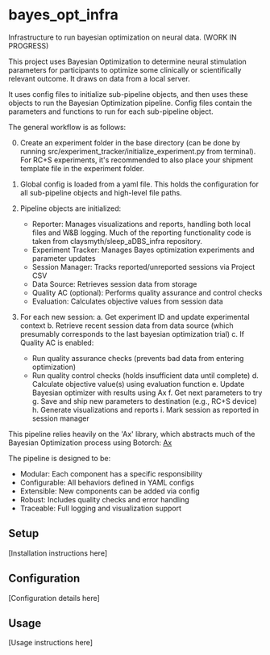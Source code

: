 # bayes_opt_infra
Infrastructure to run bayesian optimization on neural data. (WORK IN PROGRESS)

This project uses Bayesian Optimization to determine neural stimulation parameters for participants to optimize some clinically or scientifically relevant outcome. It draws on data from a local server. 

It uses config files to initialize sub-pipeline objects, and then uses these objects to run the Bayesian Optimization pipeline. Config files contain the parameters and functions to run for each sub-pipeline object.

The general workflow is as follows:

0. Create an experiment folder in the base directory (can be done by running src/experiment_tracker/initialize_experiment.py from terminal). For RC+S experiments, it's recommended to also place your shipment template file in the experiment folder.

1. Global config is loaded from a yaml file. This holds the configuration for all sub-pipeline objects and high-level file paths.

2. Pipeline objects are initialized:
   - Reporter: Manages visualizations and reports, handling both local files and W&B logging. Much of the reporting functionality code is taken from claysmyth/sleep_aDBS_infra repository.
   - Experiment Tracker: Manages Bayes optimization experiments and parameter updates
   - Session Manager: Tracks reported/unreported sessions via Project CSV
   - Data Source: Retrieves session data from storage
   - Quality AC (optional): Performs quality assurance and control checks
   - Evaluation: Calculates objective values from session data

3. For each new session:
   a. Get experiment ID and update experimental context
   b. Retrieve recent session data from data source (which presumably corresponds to the last bayesian optimization trial)
   c. If Quality AC is enabled:
      - Run quality assurance checks (prevents bad data from entering optimization)
      - Run quality control checks (holds insufficient data until complete)
   d. Calculate objective value(s) using evaluation function
   e. Update Bayesian optimizer with results using Ax
   f. Get next parameters to try
   g. Save and ship new parameters to destination (e.g., RC+S device)
   h. Generate visualizations and reports
   i. Mark session as reported in session manager

This pipeline relies heavily on the 'Ax' library, which abstracts much of the Bayesian Optimization process using Botorch: [Ax](https://ax.dev/)

The pipeline is designed to be:
- Modular: Each component has a specific responsibility
- Configurable: All behaviors defined in YAML configs
- Extensible: New components can be added via config
- Robust: Includes quality checks and error handling
- Traceable: Full logging and visualization support

## Setup
[Installation instructions here]

## Configuration
[Configuration details here]

## Usage
[Usage instructions here]

